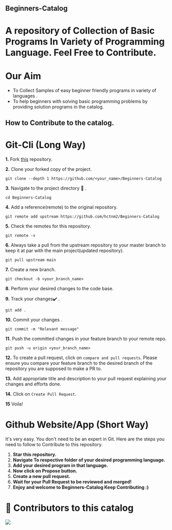 ## Beginners-Catalog
# A repository of Collection of Basic Programs In Variety of Programming Language. Feel Free to Contribute.

# Our Aim
- To Collect Samples of easy beginner friendly programs in variety of languages .
- To help beginners with solving basic programming problems by providing solution programs in the catalog.
## How to Contribute to the catalog.
# Git-Cli (Long Way)

**1.**  Fork [this](https://github.com/hctnm2/Beginners-Catalog.git) repository.

**2.**  Clone your forked copy of the project.

```
git clone --depth 1 https://github.com/<your_name>/Beginners-Catalog
```

**3.** Navigate to the project directory :file_folder: .

```
cd Beginners-Catalog
```

**4.** Add a reference(remote) to the original repository.

```
git remote add upstream https://github.com/hctnm2/Beginners-Catalog
```

**5.** Check the remotes for this repository.
```
git remote -v
```

**6.** Always take a pull from the upstream repository to your master branch to keep it at par with the main project(updated repository).

```
git pull upstream main
```

**7.** Create a new branch.

```
git checkout -b <your_branch_name>
```

**8.** Perform your desired changes to the code base.


**9.** Track your changes:heavy_check_mark: .

```
git add . 
```

**10.** Commit your changes .

```
git commit -m "Relevant message"
```

**11.** Push the committed changes in your feature branch to your remote repo.
```
git push -u origin <your_branch_name>
```

**12.** To create a pull request, click on `compare and pull requests`. Please ensure you compare your feature branch to the desired branch of the repository you are supposed to make a PR to.


**13.** Add appropriate title and description to your pull request explaining your changes and efforts done.


**14.** Click on `Create Pull Request`.


**15** Voila!

# Github Website/App (Short Way)


It's very easy. You don't need to be an expert in Git. Here are the steps you need to follow to Contribute to this repository.
1. **Star this repository.**
2. **Navigate To respective folder of your desired programming language.**
3. **Add your desired program in that language.**
4. **Now click on Propose button.**
5. **Create a new pull request.**
6. **Wait for your Pull Request to be reviewed and merged!**
7. **Enjoy and welcome to Beginners-Catalog Keep Contributing :)**

# :handshake: Contributors to this catalog
<a href="https://github.com/hctnm2/Beginners-Catalog/graphs/contributors">
  <img src="https://contrib.rocks/image?repo=hctnm2/Beginners-Catalog" />
</a>
